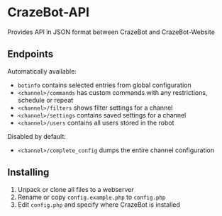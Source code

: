 # CrazeBot-API
Provides API in JSON format between CrazeBot and CrazeBot-Website

## Endpoints

Automatically available:

- `botinfo` contains selected entries from global configuration
- `<channel>/commands` has custom commands with any restrictions, schedule or repeat
- `<channel>/filters` shows filter settings for a channel
- `<channel>/settings` contains saved settings for a channel 
- `<channel>/users` contains all users stored in the robot

Disabled by default:

- `<channel>/complete_config` dumps the entire channel configuration

## Installing
1. Unpack or clone all files to a webserver
2. Rename or copy `config.example.php` to `config.php`
3. Edit `config.php` and specify where CrazeBot is installed